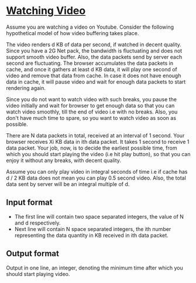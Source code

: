 # [Watching Video][link]

Assume you are watching a video on Youtube. Consider the following hypothetical model of how video buffering takes place.

The video renders d KB of data per second, if watched in decent quality. Since you have a 2G Net pack, the bandwidth is fluctuating and does not support smooth video buffer. Also, the data packets send by server each second are fluctuating. The browser accumulates the data packets in cache, and once it gathers at least d KB data, it will play one second of video and remove that data from cache. In case it does not have enough data in cache, it will pause video and wait for enough data packets to start rendering again.

Since you do not want to watch video with such breaks, you pause the video initially and wait for browser to get enough data so that you can watch video smoothly, till the end of video i.e with no breaks. Also, you don't have much time to spare, so you want to watch video as soon as possible.

There are N data packets in total, received at an interval of 1 second. Your browser receives Xi KB data in ith data packet. It takes 1 second to receive 1 data packet. Your job, now, is to decide the earliest possible time, from which you should start playing the video (i.e hit play button), so that you can enjoy it without any breaks, with decent quality.

Assume you can only play video in integral seconds of time i.e if cache has d / 2 KB data does not mean you can play 0.5 second video. Also, the total data sent by server will be an integral multiple of d.

## Input format

- The first line will contain two space separated integers, the value of N and d respectively.
- Next line will contain N space separated integers, the ith number representing the data quantity in KB received in ith data packet.

## Output format

Output in one line, an integer, denoting the minimum time after which you should start playing video.

[link]: https://www.hackerearth.com/practice/algorithms/searching/binary-search/practice-problems/algorithm/video-watching-8c6cbee6/
